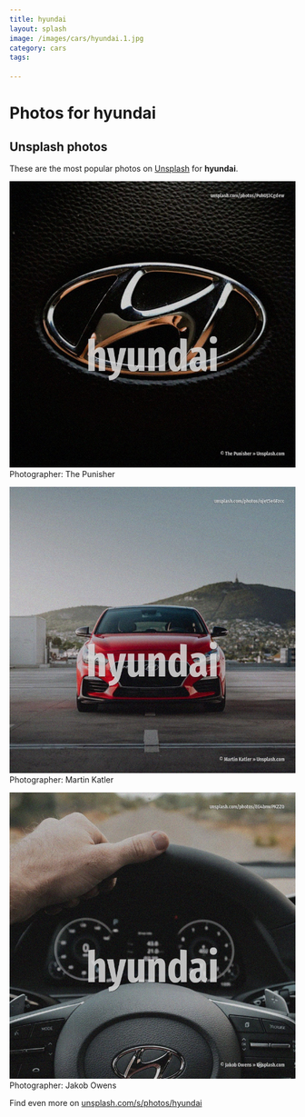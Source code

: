 ```yaml
---
title: hyundai
layout: splash
image: /images/cars/hyundai.1.jpg
category: cars
tags:

---
```

# Photos for hyundai
 
## Unsplash photos
These are the most popular photos on [Unsplash](https://unsplash.com) for **hyundai**.
 
![hyundai](/images/cars/hyundai.1.jpg)
Photographer:  The Punisher
 
![hyundai](/images/cars/hyundai.2.jpg)
Photographer:  Martin Katler
 
![hyundai](/images/cars/hyundai.3.jpg)
Photographer:  Jakob Owens
 
Find even more on [unsplash.com/s/photos/hyundai](https://unsplash.com/s/photos/hyundai)
 
